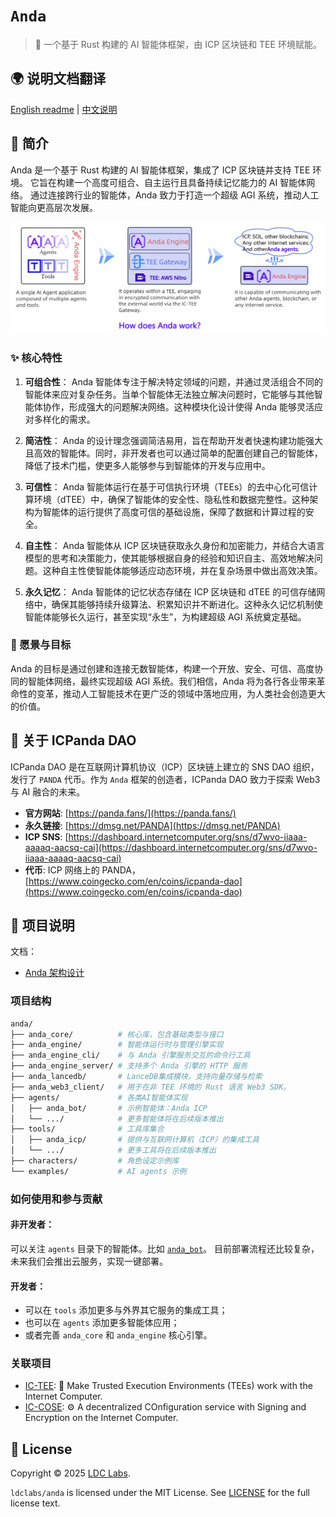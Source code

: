 # `Anda`

> 🤖 一个基于 Rust 构建的 AI 智能体框架，由 ICP 区块链和 TEE 环境赋能。

## 🌍 说明文档翻译

[English readme](./README.md) | [中文说明](./README_CN.md)

## 🐼 简介

Anda 是一个基于 Rust 构建的 AI 智能体框架，集成了 ICP 区块链并支持 TEE 环境。
它旨在构建一个高度可组合、自主运行且具备持续记忆能力的 AI 智能体网络。
通过连接跨行业的智能体，Anda 致力于打造一个超级 AGI 系统，推动人工智能向更高层次发展。

![Anda Diagram](./anda_diagram.webp)

### ✨ 核心特性

1. **可组合性**：
   Anda 智能体专注于解决特定领域的问题，并通过灵活组合不同的智能体来应对复杂任务。当单个智能体无法独立解决问题时，它能够与其他智能体协作，形成强大的问题解决网络。这种模块化设计使得 Anda 能够灵活应对多样化的需求。

2. **简洁性**：
   Anda 的设计理念强调简洁易用，旨在帮助开发者快速构建功能强大且高效的智能体。同时，非开发者也可以通过简单的配置创建自己的智能体，降低了技术门槛，使更多人能够参与到智能体的开发与应用中。

3. **可信性**：
   Anda 智能体运行在基于可信执行环境（TEEs）的去中心化可信计算环境（dTEE）中，确保了智能体的安全性、隐私性和数据完整性。这种架构为智能体的运行提供了高度可信的基础设施，保障了数据和计算过程的安全。

4. **自主性**：
   Anda 智能体从 ICP 区块链获取永久身份和加密能力，并结合大语言模型的思考和决策能力，使其能够根据自身的经验和知识自主、高效地解决问题。这种自主性使智能体能够适应动态环境，并在复杂场景中做出高效决策。

5. **永久记忆**：
   Anda 智能体的记忆状态存储在 ICP 区块链和 dTEE 的可信存储网络中，确保其能够持续升级算法、积累知识并不断进化。这种永久记忆机制使智能体能够长久运行，甚至实现“永生”，为构建超级 AGI 系统奠定基础。

### 🧠 愿景与目标

Anda 的目标是通过创建和连接无数智能体，构建一个开放、安全、可信、高度协同的智能体网络，最终实现超级 AGI 系统。我们相信，Anda 将为各行各业带来革命性的变革，推动人工智能技术在更广泛的领域中落地应用，为人类社会创造更大的价值。

## 🐼 关于 ICPanda DAO

ICPanda DAO 是在互联网计算机协议（ICP）区块链上建立的 SNS DAO 组织，发行了 `PANDA` 代币。作为 `Anda` 框架的创造者，ICPanda DAO 致力于探索 Web3 与 AI 融合的未来。

- **官方网站**: [https://panda.fans/](https://panda.fans/)
- **永久链接**: [https://dmsg.net/PANDA](https://dmsg.net/PANDA)
- **ICP SNS**: [https://dashboard.internetcomputer.org/sns/d7wvo-iiaaa-aaaaq-aacsq-cai](https://dashboard.internetcomputer.org/sns/d7wvo-iiaaa-aaaaq-aacsq-cai)
- **代币**: ICP 网络上的 PANDA，[https://www.coingecko.com/en/coins/icpanda-dao](https://www.coingecko.com/en/coins/icpanda-dao)

## 🔎 项目说明

文档：
- [Anda 架构设计](./docs/architecture_cn.md)

### 项目结构

```sh
anda/
├── anda_core/          # 核心库，包含基础类型与接口
├── anda_engine/        # 智能体运行时与管理引擎实现
├── anda_engine_cli/    # 与 Anda 引擎服务交互的命令行工具
├── anda_engine_server/ # 支持多个 Anda 引擎的 HTTP 服务
├── anda_lancedb/       # LanceDB集成模块，支持向量存储与检索
├── anda_web3_client/   # 用于在非 TEE 环境的 Rust 语言 Web3 SDK。
├── agents/             # 各类AI智能体实现
│   ├── anda_bot/       # 示例智能体：Anda ICP
│   └── .../            # 更多智能体将在后续版本推出
├── tools/              # 工具库集合
│   ├── anda_icp/       # 提供与互联网计算机（ICP）的集成工具
│   └── .../            # 更多工具将在后续版本推出
├── characters/         # 角色设定示例库
└── examples/           # AI agents 示例
```

### 如何使用和参与贡献

#### 非开发者：

可以关注 `agents` 目录下的智能体。比如 [`anda_bot`](https://github.com/ldclabs/anda/tree/main/agents/anda_bot)。
目前部署流程还比较复杂，未来我们会推出云服务，实现一键部署。

#### 开发者：

- 可以在 `tools` 添加更多与外界其它服务的集成工具；
- 也可以在 `agents` 添加更多智能体应用；
- 或者完善 `anda_core` 和 `anda_engine` 核心引擎。

### 关联项目

- [IC-TEE](https://github.com/ldclabs/ic-tee): 🔐 Make Trusted Execution Environments (TEEs) work with the Internet Computer.
- [IC-COSE](https://github.com/ldclabs/ic-cose): ⚙️ A decentralized COnfiguration service with Signing and Encryption on the Internet Computer.

## 📝 License

Copyright © 2025 [LDC Labs](https://github.com/ldclabs).

`ldclabs/anda` is licensed under the MIT License. See [LICENSE](./LICENSE-MIT) for the full license text.